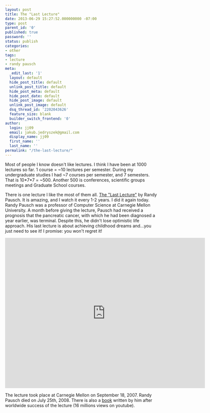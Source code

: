 ```yaml
---
layout: post
title: The "Last Lecture"
date: 2013-06-29 15:27:52.000000000 -07:00
type: post
parent_id: '0'
published: true
password: ''
status: publish
categories:
- other
tags:
- lecture
- randy pausch
meta:
  _edit_last: '1'
  layout: default
  hide_post_title: default
  unlink_post_title: default
  hide_post_meta: default
  hide_post_date: default
  hide_post_image: default
  unlink_post_image: default
  dsq_thread_id: '2202043626'
  feature_size: blank
  builder_switch_frontend: '0'
author:
  login: jj09
  email: jakub.jedryszek@gmail.com
  display_name: jj09
  first_name: ''
  last_name: ''
permalink: "/the-last-lecture/"
---
```

<p>Most of people I know doesn't like lectures. I think I have been at 1000 lectures so far. 1 course = ~10 lectures per semester. During my undergraduate studies I had ~7 courses per semester, and 7 semesters. That is 10*7*7 = ~500. Another 500 is conferences, scientific groups meetings and Graduate School courses.</p>
<p>There is one lecture I like the most of them all. <a href="http://www.youtube.com/watch?feature=player_detailpage&amp;v=ji5_MqicxSo">The "Last Lecture"</a> by Randy Pausch. It is amazing, and I watch it every 1-2 years. I did it again today. Randy Pausch was a professor of Computer Science at Carnegie Mellon University. A month before giving the lecture, Pausch had received a prognosis that the pancreatic cancer, with which he had been diagnosed a year earlier, was terminal. Despite this, he didn't lose optimistic life approach. His last lecture is about achieving childhood dreams and...you just need to see it! I promise: you won't regret it!</p>
<div style="text-align: center; margin-bottom: 10px;">
<iframe width="656" height="492" src="https://www.youtube.com/embed/ji5_MqicxSo" title="YouTube video player" frameborder="0" allow="accelerometer; autoplay; clipboard-write; encrypted-media; gyroscope; picture-in-picture" allowfullscreen></iframe>
</div>
<p>The lecture took place at Carnegie Mellon on September 18, 2007. Randy Pausch died on July 25th, 2008. There is also a <a href="https://amzn.to/3TI73hu">book</a> written by him after worldwide success of the lecture (16 millions views on youtube).</p>
